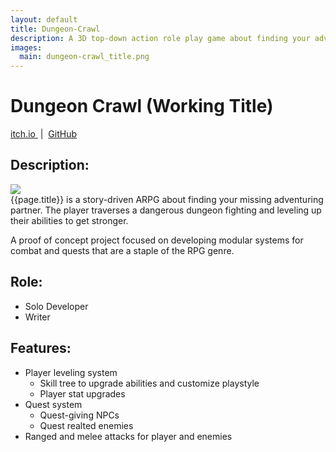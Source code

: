 ```yaml
---
layout: default
title: Dungeon-Crawl
description: A 3D top-down action role play game about finding your adventuring partner.
images:
  main: dungeon-crawl_title.png
---
```


Dungeon Crawl (Working Title)
============
<!-- Links -->
<a title="{{ _locale_string_follow | replace: '[NAME]', 'itchio' }}" class="social-button itch-io" href="https://{{ site.itchio }}.itch.io/{{page.title}}" itemprop="sameAs" target="_blank">
  <i class="fab fa-itch-io"></i>
  itch.io
</a>
&#160;|&#160;
<a title="{{ _locale_string_follow | replace: '[NAME]', 'github' }}" class="social-button github"
    href="https://github.com/{{site.github}}/{{page.title}}" itemprop="sameAs" target="_blank">
    <i class="fab fa-github"></i>
    GitHub
</a>


Description:
------------
<div class="projectImgGallery">
  <a href="/assets/images/{{ page.title }}_1.png" data-lightbox="{{ page.title }}_1" data-title="Opening cutscene">
    <img src="/assets/images/{{ page.title }}_1.png">
  </a>
</div>
{{page.title}} is a story-driven ARPG about finding your missing adventuring partner. The player traverses a dangerous dungeon fighting and leveling up their abilities to get stronger.

A proof of concept project focused on developing modular systems for combat and quests that are a staple of the RPG genre.


Role:
------------
- Solo Developer
- Writer

Features:
------------
- Player leveling system
  - Skill tree to upgrade abilities and customize playstyle
  - Player stat upgrades
- Quest system
  - Quest-giving NPCs
  - Quest realted enemies
- Ranged and melee attacks for player and enemies